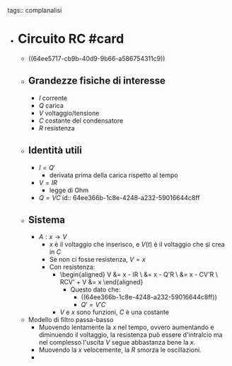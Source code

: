 tags:: complanalisi

- # Circuito RC #card
	- ((64ee5717-cb9b-40d9-9b66-a586754311c9))
	- ## Grandezze fisiche di interesse
		- $I$ corrente
		- $Q$ carica
		- $V$ voltaggio/tensione
		- $C$ costante del condensatore
		- $R$ resistenza
	- ## Identità utili
		- $I = Q'$
			- derivata prima della carica rispetto al tempo
		- $V = IR$
			- legge di Ohm
		- $Q = VC$
		  id:: 64ee366b-1c8e-4248-a232-59016644c8ff
	- ## Sistema
		- $A: x \rightarrow V$
			- $x$ è il voltaggio che inserisco, e $V(t)$ è il voltaggio che si crea in $C$
			- Se non ci fosse resistenza, $V = x$
			- Con resistenza:
				- \begin{aligned}
				  V &= x - IR \\
				  &= x - Q'R \\
				  &= x - CV'R \\ 
				  RCV' + V &= x
				  \end{aligned}
					- Questo dato che:
						- ((64ee366b-1c8e-4248-a232-59016644c8ff))
						- $Q' = V'C$
				- $V$ e $x$ sono funzioni, $C$ è una costante
	- Modello di filtro passa-basso
		- Muovendo lentamente la $x$ nel tempo, ovvero aumentando e diminuendo il voltaggio, la resistenza può essere d'intralcio ma nel complesso l'uscita $V$ segue abbastanza bene la $x$.
		- Muovendo la $x$ velocemente, la $R$ smorza le oscillazioni.
		-